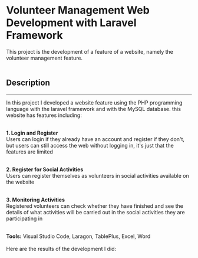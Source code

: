 # Volunteer Management Web Development with Laravel Framework

This project is the development of a feature of a website, namely the volunteer management feature.
<br>
<br>

## Description
---
In this project I developed a website feature using the PHP programming language with the laravel framework and with the MySQL database. this website has features including: 
<br>
<br>

**1. Login and Register** 
<br>
Users can login if they already have an account and register if they don't, but users can still access the web without logging in, it's just that the features are limited 
<br>
<br>

**2. Register for Social Activities** 
<br>
Users can register themselves as volunteers in social activities available on the website 
<br>
<br>

**3. Monitoring Activities** 
<br>
Registered volunteers can check whether they have finished and see the details of what activities will be carried out in the social activities they are participating in 
<br>
<br>

**Tools:** Visual Studio Code, Laragon, TablePlus, Excel, Word
<br>
<br>
Here are the results of the development I did:


